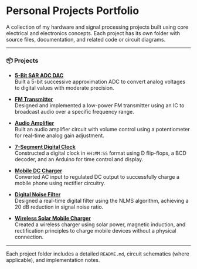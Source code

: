 # Personal Projects Portfolio

A collection of my hardware and signal processing projects built using core electrical and electronics concepts. Each project has its own folder with source files, documentation, and related code or circuit diagrams.

---

### 📦 Projects

- [**5-Bit SAR ADC DAC**](./5-bit-sar-adc-dac/)  
  Built a 5-bit successive approximation ADC to convert analog voltages to digital values with moderate precision.

- [**FM Transmitter**](./fm-transmitter/)  
  Designed and implemented a low-power FM transmitter using an IC to broadcast audio over a specific frequency range.

- [**Audio Amplifier**](./audio-amplifier/)  
  Built an audio amplifier circuit with volume control using a potentiometer for real-time analog gain adjustment.

- [**7-Segment Digital Clock**](./7-segment-digital-clock/)  
  Constructed a digital clock in `HH:MM:SS` format using D flip-flops, a BCD decoder, and an Arduino for time control and display.

- [**Mobile DC Charger**](./mobile-dc-charger/)  
  Converted AC input to regulated DC output to successfully charge a mobile phone using rectifier circuitry.

- [**Digital Noise Filter**](./digital-noise-filter/)  
  Designed a real-time digital filter using the NLMS algorithm, achieving a 20 dB reduction in signal noise ratio.

- [**Wireless Solar Mobile Charger**](./wireless-solar-mobile-charger/)  
  Created a wireless charger using solar power, magnetic induction, and rectification principles to charge mobile devices without a physical connection.

---

Each project folder includes a detailed `README.md`, circuit schematics (where applicable), and implementation notes.

